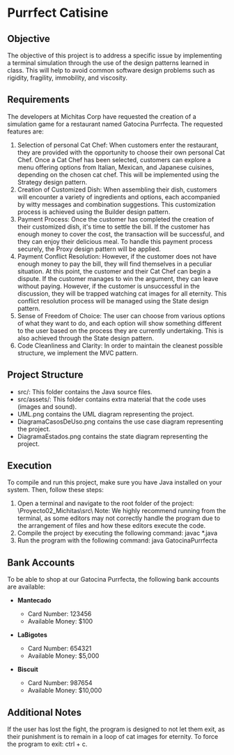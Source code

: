 # Purrfect Catisine

## Objective
The objective of this project is to address a specific issue by implementing a terminal simulation through the use of the design patterns learned in class. This will help to avoid common software design problems such as rigidity, fragility, immobility, and viscosity.

## Requirements
The developers at Michitas Corp have requested the creation of a simulation game for a restaurant named Gatocina Purrfecta. The requested features are:
1. Selection of personal Cat Chef: When customers enter the restaurant, they are provided with the opportunity to choose their own personal Cat Chef. Once a Cat Chef has been selected, customers can explore a menu offering options from Italian, Mexican, and Japanese cuisines, depending on the chosen cat chef. This will be implemented using the Strategy design pattern.
2. Creation of Customized Dish: When assembling their dish, customers will encounter a variety of ingredients and options, each accompanied by witty messages and combination suggestions. This customization process is achieved using the Builder design pattern.
3. Payment Process: Once the customer has completed the creation of their customized dish, it's time to settle the bill. If the customer has enough money to cover the cost, the transaction will be successful, and they can enjoy their delicious meal. To handle this payment process securely, the Proxy design pattern will be applied.
4. Payment Conflict Resolution: However, if the customer does not have enough money to pay the bill, they will find themselves in a peculiar situation. At this point, the customer and their Cat Chef can begin a dispute. If the customer manages to win the argument, they can leave without paying. However, if the customer is unsuccessful in the discussion, they will be trapped watching cat images for all eternity. This conflict resolution process will be managed using the State design pattern.
5. Sense of Freedom of Choice: The user can choose from various options of what they want to do, and each option will show something different to the user based on the process they are currently undertaking. This is also achieved through the State design pattern.
6. Code Cleanliness and Clarity: In order to maintain the cleanest possible structure, we implement the MVC pattern.

## Project Structure
- src/: This folder contains the Java source files.
-  src/assets/: This folder contains extra material that the code uses (images and sound).
-  UML.png contains the UML diagram representing the project.
- DiagramaCasosDeUso.png contains the use case diagram representing the project.
- DiagramaEstados.png contains the state diagram representing the project.

## Execution
To compile and run this project, make sure you have Java installed on your system. Then, follow these steps:
1. Open a terminal and navigate to the root folder of the project: \Proyecto02_Michitas\src\ Note: We highly recommend running from the terminal, as some editors may not correctly handle the program due to the arrangement of files and how these editors execute the code.
2. Compile the project by executing the following command: javac *.java
3. Run the program with the following command: java GatocinaPurrfecta

## Bank Accounts
To be able to shop at our Gatocina Purrfecta, the following bank accounts are available:

- **Mantecado**
  - Card Number: 123456
  - Available Money: $100

- **LaBigotes**
  - Card Number: 654321
  - Available Money: $5,000

- **Biscuit**
  - Card Number: 987654
  - Available Money: $10,000

## Additional Notes
If the user has lost the fight, the program is designed to not let them exit, as their punishment is to remain in a loop of cat images for eternity. To force the program to exit: ctrl + c.
